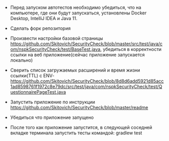 
* Перед запуском автотестов необходимо убедиться, что на компьютере, где они будут запускаться, установлены Docker Desktop, IntelliJ IDEA и Java 11.

* Сделать форк репозитория 

* Произвести настройки базовой страницы https://github.com/Skitovich/SecurityCheck/blob/master/src/test/java/com/nspkSecurityCheck/test/BaseTest.java, 
убедиться в корректности ссылки на веб приложение(сейчас приложение запускается локально)

* Сверить список загружаемых расширений и время жизни ссылки(TTL) c ENV- https://github.com/Skitovich/SecurityCheck/blob/8d8d6add5921d85acc1ad8598761f1972c8e79dc/src/test/java/com/nspkSecurityCheck/test/QuestionnairePageTest.java

* Запустить приложение по инструкции https://github.com/Skitovich/SecurityCheck/blob/master/readme

* Убедиться что приложение запущено

* После того как приложение запустится, в следующей соседней вкладке терминала запустить тесты командой: gradlew test
